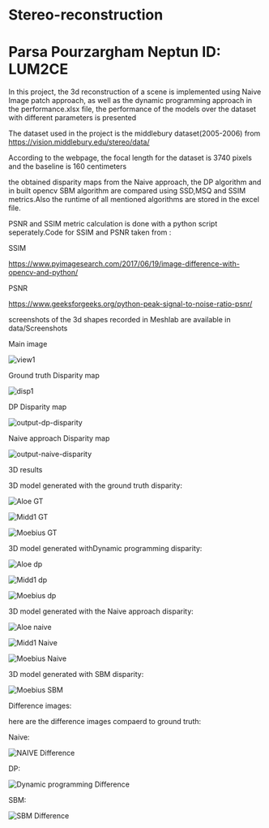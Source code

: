 # Stereo-reconstruction
# Parsa Pourzargham Neptun ID: LUM2CE

In this project, the 3d reconstruction of a scene is implemented using Naive Image patch approach, as well as the dynamic programming approach in the performance.xlsx file, the performance of the models over the dataset with different parameters is presented

The dataset used in the project is the middlebury dataset(2005-2006) from
https://vision.middlebury.edu/stereo/data/

According to the webpage, the focal length for the dataset is 3740 pixels and the baseline is 160 centimeters

the obtained disparity maps from the Naive approach, the DP algorithm and in built opencv SBM algorithm are
compared using SSD,MSQ and SSIM metrics.Also the runtime of all mentioned algorithms are stored in the excel file.

PSNR and SSIM metric calculation is done with a python script seperately.Code for SSIM and PSNR taken from :

SSIM

https://www.pyimagesearch.com/2017/06/19/image-difference-with-opencv-and-python/

PSNR

https://www.geeksforgeeks.org/python-peak-signal-to-noise-ratio-psnr/


screenshots of the 3d shapes recorded in Meshlab are available in data/Screenshots

Main image 

![view1](https://user-images.githubusercontent.com/72257286/142197666-8e938429-14f3-4abc-bb27-819bd87f7bfe.png)

Ground truth Disparity map

![disp1](https://user-images.githubusercontent.com/72257286/142197597-7a58dc91-6f15-44e4-87b6-5cc41c48bccc.png)


DP Disparity map

![output-dp-disparity](https://user-images.githubusercontent.com/72257286/142197692-9ff9785a-78bf-40ca-93e7-fb3a960b7bf5.png)


Naive approach Disparity map 

![output-naive-disparity](https://user-images.githubusercontent.com/72257286/142197734-35c0efdf-da19-4d3a-bfe4-6c69addfd971.png)

3D results 

3D model generated with the ground truth disparity:

![Aloe GT](https://user-images.githubusercontent.com/72257286/147368753-0c2afbb9-185e-4d9b-a60f-621e074eb8be.png)

![Midd1 GT](https://user-images.githubusercontent.com/72257286/147369050-64aca4a4-bdc4-4168-91c3-5cce40089bd4.png)

![Moebius GT](https://user-images.githubusercontent.com/72257286/147369057-6c38477c-6384-4166-afa8-8fa1925bc53d.png)



3D model generated withDynamic programming disparity:

![Aloe dp](https://user-images.githubusercontent.com/72257286/147368757-93a2e3df-7dd7-49e8-9f6e-375b2c742e1d.png)

![Midd1 dp](https://user-images.githubusercontent.com/72257286/147369067-81b6d649-68f5-4680-b16a-700a968aaa77.png)

![Moebius dp](https://user-images.githubusercontent.com/72257286/147369071-da1c561f-8738-4ead-9a59-b7dd9dfef2e7.png)



3D model generated with the Naive approach disparity:

![Aloe naive](https://user-images.githubusercontent.com/72257286/147368761-cfdd239e-33c3-4124-9a78-0ed9af446e9b.png)

![Midd1 Naive](https://user-images.githubusercontent.com/72257286/147369079-d6592bca-8aa7-489c-9f77-a3ada719b4f0.png)

![Moebius Naive](https://user-images.githubusercontent.com/72257286/147369084-9875fb5e-7f76-4196-896c-0e1a3ee43c8a.png)




3D model generated with SBM disparity:

![Moebius SBM](https://user-images.githubusercontent.com/72257286/147369090-22b48d14-4e3c-41dc-b630-b57c96b2a4e0.png)


Difference images:

here are the difference images compaerd to ground truth:

Naive:

![NAIVE Difference](https://user-images.githubusercontent.com/72257286/147368833-e40c8c28-6930-4fc7-9d8e-8ad314828600.png)


DP:

![Dynamic programming Difference](https://user-images.githubusercontent.com/72257286/147368837-2d774a5f-a2e2-4f6b-a79b-559f2bd86ebc.png)


SBM:

![SBM Difference](https://user-images.githubusercontent.com/72257286/147368843-b4201e16-f75a-4d32-8375-d2cfe5995335.png)





